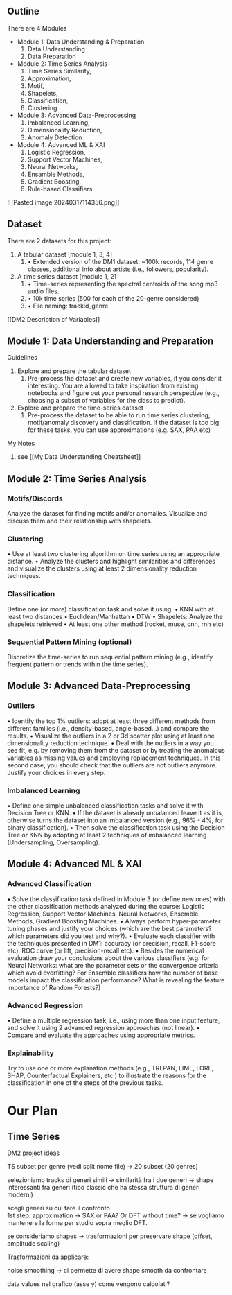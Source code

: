 ## Outline
There are 4 Modules
- Module 1: Data Understanding & Preparation
	1. Data Understanding
	2. Data Preparation
- Module 2: Time Series Analysis
	1. Time Series Similarity, 
	2. Approximation, 
	3. Motif, 
	4. Shapelets, 
	5. Classification, 
	6. Clustering
- Module 3: Advanced Data-Preprocessing 
	1. Imbalanced Learning, 
	2. Dimensionality Reduction,
	3. Anomaly Detection
- Module 4: Advanced ML & XAI
	1. Logistic Regression,
	2. Support Vector Machines, 
	3. Neural Networks, 
	4. Ensamble Methods, 
	5. Gradient Boosting, 
	6. Rule-based Classifiers

![[Pasted image 20240317114356.png]]


## Dataset
There are 2 datasets for this project: 
1. A tabular dataset [module 1, 3, 4] 
	1. • Extended version of the DM1 dataset: ~100k records, 114 genre classes, additional info about artists (i.e., followers, popularity). 
2. A time series dataset [module 1, 2] 
	1. • Time-series representing the spectral centroids of the song mp3 audio files.
	2. • 10k time series (500 for each of the 20-genre considered) 
	3. • File naming: trackid_genre

[[DM2 Description of Variables]]
## Module 1: Data Understanding and Preparation 
Guidelines
1. Explore and prepare the tabular dataset
	1. Pre-process the dataset and create new variables, if you consider it interesting. You are allowed to take inspiration from existing notebooks and figure out your personal research perspective (e.g., choosing a subset of variables for the class to predict).
2. Explore and prepare the time-series dataset
	1. Pre-process the dataset to be able to run time series clustering; motif/anomaly discovery and classification. If the dataset is too big for these tasks, you can use approximations (e.g. SAX, PAA etc)

My Notes
1. see [[My Data Understanding Cheatsheet]]

## Module 2: Time Series Analysis 
### Motifs/Discords
Analyze the dataset for finding motifs and/or anomalies. Visualize and discuss them and their relationship with shapelets. 

### Clustering
• Use at least two clustering algorithm on time series using an appropriate distance. 
• Analyze the clusters and highlight similarities and differences and visualize the clusters using at least 2 dimensionality reduction techniques.

### Classification 
Define one (or more) classification task and solve it using: 
• KNN with at least two distances 
• Euclidean/Manhattan 
• DTW 
• Shapelets: Analyze the shapelets retrieved 
• At least one other method (rocket, muse, cnn, rnn etc) 

### Sequential Pattern Mining (optional)
Discretize the time-series to run sequential pattern mining (e.g., identify frequent pattern or trends within the time series).

## Module 3: Advanced Data-Preprocessing  

### Outliers 
• Identify the top 1% outliers: adopt at least three different methods from different families (i.e., density-based, angle-based…) and compare the results. • Visualize the outliers in a 2 or 3d scatter plot using at least one dimensionality reduction technique. • Deal with the outliers in a way you see fit, e.g. by removing them from the dataset or by treating the anomalous variables as missing values and employing replacement techniques. In this second case, you should check that the outliers are not outliers anymore. Justify your choices in every step.

### Imbalanced Learning
• Define one simple unbalanced classification tasks and solve it with Decision Tree or KNN. • If the dataset is already unbalanced leave it as it is, otherwise turns the dataset into an imbalanced version (e.g., 96% - 4%, for binary classification). • Then solve the classification task using the Decision Tree or KNN by adopting at least 2 techniques of imbalanced learning (Undersampling, Oversampling).

## Module 4: Advanced ML & XAI

### Advanced Classification
• Solve the classification task defined in Module 3 (or define new ones) with the other classification methods analyzed during the course: Logistic Regression, Support Vector Machines, Neural Networks, Ensemble Methods, Gradient Boosting Machines. • Always perform hyper-parameter tuning phases and justify your choices (which are the best parameters? which parameters did you test and why?). • Evaluate each classifier with the techniques presented in DM1: accuracy (or precision, recall, F1-score etc), ROC curve (or lift, precision-recall etc). • Besides the numerical evaluation draw your conclusions about the various classifiers (e.g. for Neural Networks: what are the parameter sets or the convergence criteria which avoid overfitting? For Ensemble classifiers how the number of base models impact the classification performance? What is revealing the feature importance of Random Forests?)

### Advanced Regression
• Define a multiple regression task, i.e., using more than one input feature, and solve it using 2 advanced regression approaches (not linear). • Compare and evaluate the approaches using appropriate metrics. 

### Explainability
Try to use one or more explanation methods (e.g., TREPAN, LIME, LORE, SHAP, Counterfactual Explainers, etc.) to illustrate the reasons for the classification in one of the steps of the previous tasks.


# Our Plan

## Time Series

DM2 project ideas

TS subset per genre (vedi split nome file) -> 20 subset (20 genres)

selezioniamo tracks di generi simili -> similarità fra i due generi -> shape interessanti fra generi (tipo classic che ha stessa struttura di generi moderni)

scegli generi su cui fare il confronto  
1st step: approximation -> SAX or PAA? Or DFT without time? -> se vogliamo mantenere la forma per studio sopra meglio DFT.

se consideriamo shapes -> trasformazioni per preservare shape (offset, amplitude scaling)

Trasformazioni da applicare:

noise smoothing -> ci permette di avere shape smooth da confrontare

data values nel grafico (asse y) come vengono calcolati?
